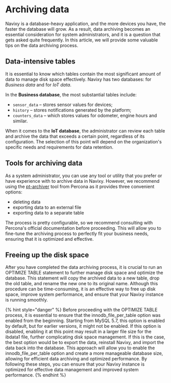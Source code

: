 # Archiving data

Navixy is a database-heavy application, and the more devices you have, the faster the database will grow. As a result, data archiving becomes an essential consideration for system administrators, and it is a question that gets asked quite frequently. In this article, we will provide some valuable tips on the data archiving process.

## Data-intensive tables

It is essential to know which tables contain the most significant amount of data to manage disk space effectively. Navixy has two databases: for _Business data_ and for _IoT data_.

In the **Business database**, the most substantial tables include:

* `sensor_data` – stores sensor values for devices;
* `history` – stores notifications generated by the platform;
* `counters_data` – which stores values for odometer, engine hours and similar.

When it comes to the **IoT database**, the administrator can review each table and archive the data that exceeds a certain point, regardless of its configuration. The selection of this point will depend on the organization's specific needs and requirements for data retention.

## Tools for archiving data

As a system administrator, you can use any tool or utility that you prefer or have experience with to archive data in Navixy. However, we recommend using the [pt-archiver](https://www.percona.com/doc/percona-toolkit/3.0/pt-archiver.html) tool from Percona as it provides three convenient options:

* deleting data
* exporting data to an external file
* exporting data to a separate table

The process is pretty configurable, so we recommend consulting with Percona's official documentation before proceeding. This will allow you to fine-tune the archiving process to perfectly fit your business needs, ensuring that it is optimized and effective.

## Freeing up the disk space

After you have completed the data archiving process, it is crucial to run an OPTIMIZE TABLE statement to further manage disk space and optimize the database. This statement will copy the archived data to a new table, drop the old table, and rename the new one to its original name. Although this procedure can be time-consuming, it is an effective way to free up disk space, improve system performance, and ensure that your Navixy instance is running smoothly.

{% hint style="danger" %}
Before proceeding with the OPTIMIZE TABLE process, it is essential to ensure that the innodb\_file\_per\_table option was enabled from the beginning. Starting from MySQL 5.7, this option is enabled by default, but for earlier versions, it might not be enabled. If this option is disabled, enabling it at this point may result in a larger file size for the ibdata1 file, further complicating disk space management. If this is the case, the best option would be to export the data, reinstall Navixy, and import the data back into the database. This approach will allow you to enable the innodb\_file\_per\_table option and create a more manageable database size, allowing for efficient data archiving and optimized performance. By following these steps, you can ensure that your Navixy instance is optimized for effective data management and improved system performance.
{% endhint %}

